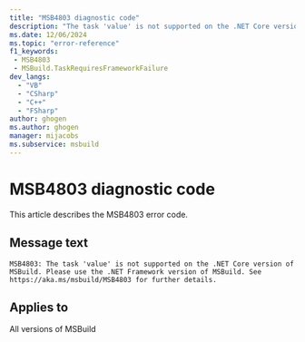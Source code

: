 ```yaml
---
title: "MSB4803 diagnostic code"
description: "The task 'value' is not supported on the .NET Core version of MSBuild. Please use the .NET Framework version of MSBuild. See https://aka.ms/msbuild/MSB4803 for further details."
ms.date: 12/06/2024
ms.topic: "error-reference"
f1_keywords:
 - MSB4803
 - MSBuild.TaskRequiresFrameworkFailure
dev_langs:
  - "VB"
  - "CSharp"
  - "C++"
  - "FSharp"
author: ghogen
ms.author: ghogen
manager: mijacobs
ms.subservice: msbuild
---
```


# MSB4803 diagnostic code

<!-- :::ErrorDefinitionDescription::: -->
<!-- :::editable-content name="introDescription"::: -->
This article describes the MSB4803 error code.
<!-- :::editable-content-end::: -->

## Message text

```output
MSB4803: The task 'value' is not supported on the .NET Core version of MSBuild. Please use the .NET Framework version of MSBuild. See https://aka.ms/msbuild/MSB4803 for further details.
```

<!-- :::editable-content name="postOutputDescription"::: -->
<!--
{StrBegin="MSB4803: "}
-->
<!-- :::editable-content-end::: -->
<!-- :::ErrorDefinitionDescription-end::: -->

## Applies to

All versions of MSBuild
